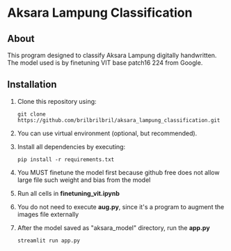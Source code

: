# Aksara Lampung Classification

## About

This program designed to classify Aksara Lampung digitally handwritten. The model used is by finetuning VIT base patch16 224 from Google.

## Installation

1. Clone this repository using:

    ``` git clone https://github.com/brilbrilbril/aksara_lampung_classification.git ```

2. You can use virtual environment (optional, but recommended).
3. Install all dependencies by executing:

    ``` pip install -r requirements.txt ```

4. You MUST finetune the model first because github free does not allow large file such weight and bias from the model
5. Run all cells in __finetuning_vit.ipynb__
6. You do not need to execute __aug.py__, since it's a program to augment the images file externally
7. After the model saved as "aksara_model" directory, run the __app.py__ 

    ``` streamlit run app.py ```
